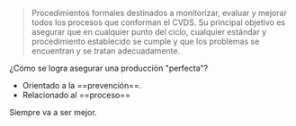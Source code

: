 > Procedimientos formales destinados a monitorizar, evaluar y mejorar todos los procesos que conforman el CVDS. Su principal objetivo es asegurar que en cualquier punto del ciclo, cualquier estándar y procedimiento establecido se cumple y que los problemas se encuentran y se tratan adecuadamente.

¿Cómo se logra asegurar una producción "perfecta"?
- Orientado a la ==prevención==.
- Relacionado al ==proceso==
	
Siempre va a ser mejor.